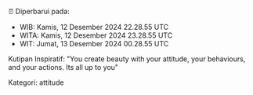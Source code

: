 ⏰ Diperbarui pada:
- WIB: Kamis, 12 Desember 2024 22.28.55 UTC
- WITA: Kamis, 12 Desember 2024 23.28.55 UTC
- WIT: Jumat, 13 Desember 2024 00.28.55 UTC

Kutipan Inspiratif:
"You create beauty with your attitude, your behaviours, and your actions. Its all up to you"


Kategori: attitude

